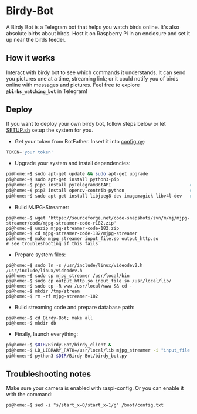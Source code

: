 # Birdy-Bot
A Birdy Bot is a Telegram bot that helps you watch birds online. It's also absolute birbs about birds.
Host it on Raspberry Pi in an enclosure and set it up near the birds feeder.

## How it works
Interact with birdy bot to see which commands it understands.
It can send you pictures one at a time, streaming link; or it could notify you of birds online with messages and pictures.
Feel free to explore **`@birbs_watching_bot`** in Telegram! 

## Deploy
If you want to deploy your own birdy bot, follow steps below or let [SETUP.sh](https://github.com/Incomprehensible/Birdy-Bot/blob/main/SETUP.sh "Auto deploy") setup the system for you.
* Get your token from BotFather. Insert it into [config.py](<https://github.com/Incomprehensible/Birdy-Bot/blob/main/config.py>):

```python
TOKEN='your token'
```

* Upgrade your system and install dependencies:

```zsh
pi@home:~$ sudo apt-get update && sudo apt-get upgrade
pi@home:~$ sudo apt-get install python3-pip
pi@home:~$ pip3 install pyTelegramBotAPI                              # we need Telegram API
pi@home:~$ pip3 install opencv-contrib-python                         # and OpenCV for motion detection
pi@home:~$ sudo apt-get install libjpeg8-dev imagemagick libv4l-dev   # also packages for MJPG-Streamer
```

* Build MJPG-Streamer:

```console
pi@home:~$ wget 'https://sourceforge.net/code-snapshots/svn/m/mj/mjpg-streamer/code/mjpg-streamer-code-r182.zip'
pi@home:~$ unzip mjpg-streamer-code-182.zip
pi@home:~$ cd mjpg-streamer-code-182/mjpg-streamer
pi@home:~$ make mjpg_streamer input_file.so output_http.so            # see troubleshooting if this fails
```

* Prepare system files:
```console
pi@home:~$ sudo ln -s /usr/include/linux/videodev2.h /usr/include/linux/videodev.h
pi@home:~$ sudo cp mjpg_streamer /usr/local/bin
pi@home:~$ sudo cp output_http.so input_file.so /usr/local/lib/
pi@home:~$ sudo cp -R www /usr/local/www && cd -
pi@home:~$ mkdir /tmp/stream
pi@home:~$ rm -rf mjpg-streamer-182
```

* Build streaming code and prepare database path:

```console
pi@home:~$ cd Birdy-Bot; make all
pi@home:~$ mkdir db
```

* Finally, launch everything:

```zsh
pi@home:~$ $DIR/Birdy-Bot/birdy_client &
pi@home:~$ LD_LIBRARY_PATH=/usr/local/lib mjpg_streamer -i "input_file.so -f /tmp/stream -n pic.jpg" -o "output_http.so -w /usr/local/www" &
pi@home:~$ python3 $DIR/Birdy-Bot/birdy_bot.py
```

## Troubleshooting notes
Make sure your camera is enabled with raspi-config. Or you can enable it with the command:

```console
pi@home:~$ sed -i "s/start_x=0/start_x=1/g" /boot/config.txt
```

